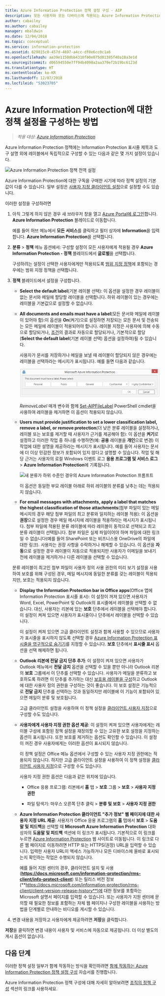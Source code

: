 ```yaml
---
title: Azure Information Protection 정책 설정 구성 - AIP
description: 모든 사용자와 모든 디바이스에 적용되는 Azure Information Protection 정책의 설정을 구성하는 방법을 설명합니다.
author: cabailey
ms.author: cabailey
manager: mbaldwin
ms.date: 12/04/2018
ms.topic: conceptual
ms.service: information-protection
ms.assetid: 629815c0-457d-4697-a4cc-df0e6cc0c1a6
ms.openlocfilehash: aa39e1150dbb4310fb0e075d01385f40a18a3e1d
ms.sourcegitcommit: d06594550e7ff94b4098a2aa379ef2b19bc6123d
ms.translationtype: HT
ms.contentlocale: ko-KR
ms.lasthandoff: 12/07/2018
ms.locfileid: "53023705"
---
```

# <a name="how-to-configure-the-policy-settings-for-azure-information-protection"></a>Azure Information Protection에 대한 정책 설정을 구성하는 방법

>*적용 대상: [Azure Information Protection](https://azure.microsoft.com/pricing/details/information-protection)*

Azure Information Protection 정책에는 Information Protection 표시줄 제목과 도구 설명 외에 레이블에서 독립적으로 구성할 수 있는 다음과 같은 몇 가지 설정이 있습니다.

![Azure Information Protection 정책 전역 설정](./media/info-protect-policy-default-settingsv3.png)

Azure Information Protection에 대한 구독을 구매한 시기에 따라 정책 설정의 기본값이 다를 수 있습니다. 일부 설정은 [사용자 지정 클라이언트 설정](./rms-client/client-admin-guide-customizations.md)으로 설정할 수도 있습니다.

이러한 설정을 구성하려면

1. 아직 그렇게 하지 않은 경우 새 브라우저 창을 열고 [Azure Portal에 로그인](configure-policy.md#signing-in-to-the-azure-portal)합니다. **Azure Information Protection** 블레이드로 이동합니다.
    
    예를 들어 허브 메뉴에서 **모든 서비스**를 클릭하고 필터 상자에 **Information**을 입력합니다. **Azure Information Protection**을 선택합니다.

2. **분류** > **정책** 메뉴 옵션에서: 구성할 설정이 모든 사용자에게 적용될 경우 **Azure Information Protection - 정책** 블레이드에서 **글로벌**을 선택합니다.
    
    구성하려는 설정이 선택한 사용자에게만 적용되도록 [범위 지정 정책](configure-policy-scope.md)에 포함되는 경우에는 범위 지정 정책을 선택합니다.

3. **정책** 블레이드에서 설정을 구성합니다.
    
    - **Select the default label**(기본 레이블 선택): 이 옵션을 설정한 경우 레이블이 없는 문서와 메일에 할당할 레이블을 선택합니다. 하위 레이블이 있는 경우에는 레이블을 기본값으로 설정할 수 없습니다. 
    
    - **All documents and emails must have a label**(모든 문서와 메일에 레이블이 있어야 함):이 옵션을 **On**(켜기)으로 설정하면 저장되는 모든 문서 및 전송되는 모든 메일에 레이블이 적용되어야 합니다. 레이블 지정은 사용자에 의해 수동으로 할당되거나, [조건](configure-policy-classification.md)의 결과로 자동으로 할당되거나, 기본적으로 할당(**Select the default label**(기본 레이블 선택) 옵션을 설정하여)될 수 있습니다.
        
        사용자가 문서를 저장하거나 메일을 보낼 때 레이블이 할당되지 않은 경우에는 레이블을 선택하라는 메시지가 표시됩니다. 예를 들면 다음과 같습니다.
        
        ![레이블 지정이 적용된 경우의 Azure Information Protection 프롬프트](./media/info-protect-enforce-labelv2.png)
        
        *RemoveLabel* 매개 변수와 함께 [Set-AIPFileLabel](/powershell/module/azureinformationprotection/set-aipfilelabel) PowerShell cmdlet을 사용하여 레이블을 제거하면 이 옵션이 적용되지 않습니다.
        
    - **Users must provide justification to set a lower classification label, remove a label, or remove protection**(더 낮은 분류 레이블을 설정하거나, 레이블 또는 보호를 제거할 때 사용자가 근거를 제공해야 함): 이 옵션을 **켜기**로 설정하고 이러한 작업 중 하나를 수행하면(예: **공용** 레이블을 **개인**으로 변경) 이 작업에 대한 설명을 제공하라는 메시지가 표시됩니다. 예를 들어 사용자는 문서에 더 이상 민감한 정보가 포함되어 있지 않다고 설명할 수 있습니다. 작업 및 해당 근거는 사용자의 로컬 Windows 이벤트 로그 **응용 프로그램 및 서비스 로그** > **Azure Information Protection**에 기록됩니다.  
        
        ![새 분류가 하위 수준인 경우의 Azure Information Protection 프롬프트](./media/info-protect-lower-justification.png)
        
        이 옵션은 동일한 부모 레이블 아래로 하위 레이블의 분류를 낮추는 데는 적용되지 않습니다.
        
    - **For email messages with attachments, apply a label that matches the highest classification of those attachments**(첨부 파일이 있는 메일 메시지의 경우 해당 첨부 파일의 최고 분류와 일치하는 레이블 적용): 이 옵션을 **권장**으로 설정한 경우 메일 메시지에 레이블을 적용하라는 메시지가 표시됩니다. 첨부 파일에 적용된 분류 레이블에 따라 레이블이 동적으로 선택되고 최고 분류 레이블이 선택됩니다. 첨부 파일은 실제 파일이어야 하며 파일에 대한 링크일 수 없습니다(예를 들어 SharePoint 또는 비즈니스용 OneDrive의 파일에 대한 링크). 사용자는 권장 사항을 수락하거나 해제할 수 있습니다. 이 옵션을 **자동**으로 설정한 경우 레이블이 자동으로 적용되지만 사용자가 이메일을 보내기 전에 레이블을 제거하거나 다른 레이블을 선택할 수 있습니다.
    
    분류 레이블이 최고인 첨부 파일이 사용자 정의 사용 권한의 미리 보기 설정을 사용하여 보호를 위해 구성된 경우, 메일 메시지에 동일한 분류를 갖는 레이블이 적용되지만, 보호는 적용되지 않습니다.
    
    - **Display the Information Protection bar in Office apps**(Office 앱에 Information Protection 표시줄 표시): 이 설정이 꺼져 있으면 사용자가 Word, Excel, PowerPoint 및 Outlook의 표시줄에서 레이블을 선택할 수 없습니다. 대신, 사용자는 리본에 있는 **보호** 단추에서 레이블을 선택해야 합니다. 이 설정이 켜져 있으면 사용자가 표시줄이나 단추에서 레이블을 선택할 수 있습니다.
        
        이 설정이 켜져 있으면 고급 클라이언트 설정과 함께 사용할 수 있으므로 사용자가 표시줄을 표시하지 않도록 선택할 경우 [Azure Information Protection 표시줄을 영구적으로 숨기기](./rms-client/client-admin-guide-customizations.md#permanently-hide-the-azure-information-protection-bar)를 지정할 수 있습니다. **보호** 단추에서 **표시줄 표시** 옵션을 선택 해제하면 됩니다.
    
    - **Outlook 리본에 전달 금지 단추 추가**: 이 설정이 켜져 있으면 사용자가 Outlook 메뉴에서 **전달 금지** 옵션을 선택할 수 있을 뿐만 아니라 Outlook 리본의 **보호** 그룹에서 이 단추를 선택할 수 있습니다. 사용자가 메일을 분류하고 보호하도록 하려면 이 단추를 추가하는 대신 [보호용 레이블을 구성](configure-policy-protection.md)하고 Outlook에 대한 사용자 정의 권한을 구성하는 것이 좋습니다. 이 보호 설정은 기능적으로 **전달 금지** 단추를 선택하는 것과 동일하지만 레이블에 이 기능이 포함되어 있으면 메일이 분류 및 보호됩니다.
    
        고급 클라이언트 설정을 사용하여 이 정책 설정을 [클라이언트 사용자 지정](./rms-client/client-admin-guide-customizations.md#hide-or-show-the-do-not-forward-button-in-outlook)으로 구성할 수도 있습니다.
    
    - **사용자에게 사용자 지정 권한 옵션 제공**: 이 설정이 켜져 있으면 사용자에게는 레이블 구성에 포함된 정책 설정을 재정의할 수 있는 고유한 보호 설정을 지정하는 옵션이 표시됩니다. 또한 보호를 제거하는 옵션도 확인할 수 있습니다. 이 설정이 꺼진 경우 사용자에게는 이러한 옵션이 표시되지 않습니다.
        
        이 정책 설정은 Office 메뉴 옵션에서 구성할 수 있는 사용자 지정 권한에는 적용되지 않습니다. 하지만 고급 클라이언트 설정을 사용하여 이 정책 설정을 [클라이언트 사용자 지정](./rms-client/client-admin-guide-customizations.md#make-the-custom-permissions-options-available-or-unavailable-to-users)으로 구성할 수도 있습니다.
        
        사용자 지정 권한 옵션은 다음과 같은 위치에 있습니다.
        
        - Office 응용 프로그램: 리본에서 **홈** 탭 > **보호** 그룹 > **보호** > **사용자 지정 권한**
        
        - 파일 탐색기: 마우스 오른쪽 단추 클릭 > **분류 및 보호** > **사용자 지정 권한**
    
    - **Azure Information Protection 클라이언트 "추가 정보" 웹 페이지에 대한 사용자 지정 URL 제공**: 사용자가 Office 응용 프로그램의 **홈** 탭에서 **보호** > **도움말 및 피드백**을 선택할 때 **Microsoft Azure Information Protection** 대화 상자의 **도움말 및 피드백** 섹션에 이 링크가 표시됩니다. 기본적으로 이 링크를 누르면 [Azure Information Protection](https://www.microsoft.com/cloud-platform/azure-information-protection) 웹 사이트로 이동됩니다. 이 링크로 다른 웹 페이지로 이동하려면 HTTP 또는 HTTPS(권장) URL을 입력할 수 있습니다. 입력한 사용자 URL이 액세스 가능하거나 모든 디바이스에 올바로 표시되는지 확인하는 작업은 수행되지 않습니다.
        
        예를 들어 지원 센터의 경우, 클라이언트 설치 및 사용(**https://docs.microsoft.com/information-protection/rms-client/info-protect-client**) 또는 릴리스 버전 정보(**https://docs.microsoft.com/information-protection/rms-client/client-version-release-history**)에 대한 정보를 포함하는 Microsoft 설명서 페이지를 입력할 수 있습니다. 또는 사용자가 지원 센터에 문의할 때 필요한 정보를 포함하는 자체 웹 페이지나 구성한 레이블을 사용하는 방법을 단계별로 안내하는 비디오를 게시할 수 있습니다.

3. 변경 내용을 저장하고 사용자에게 제공하려면 **저장**을 클릭합니다.

**저장**을 클릭하면 변경 내용이 사용자 및 서비스에 자동으로 제공됩니다. 더 이상 별도의 게시 옵션이 없습니다.

## <a name="next-steps"></a>다음 단계

이러한 정책 설정 일부가 함께 작동하는 방식을 확인하려면 [함께 작동하는 Azure Information Protection 정책 설정 구성](infoprotect-settings-tutorial.md) 자습서를 진행합니다.

Azure Information Protection 정책 구성에 대해 자세히 알아보려면 [조직의 정책 구성](configure-policy.md#configuring-your-organizations-policy) 섹션의 링크를 사용하세요.

